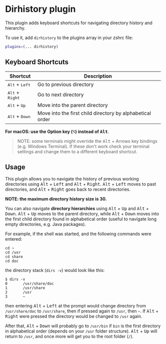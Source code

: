 # Dirhistory plugin

This plugin adds keyboard shortcuts for navigating directory history and hierarchy.

To use it, add `dirhistory` to the plugins array in your zshrc file:

```zsh
plugins=(... dirhistory)
```

## Keyboard Shortcuts

| Shortcut                          | Description                                               |
|-----------------------------------|-----------------------------------------------------------|
| <kbd>Alt</kbd> + <kbd>Left</kbd>  | Go to previous directory                                  |
| <kbd>Alt</kbd> + <kbd>Right</kbd> | Go to next directory                                      |
| <kbd>Alt</kbd> + <kbd>Up</kbd>    | Move into the parent directory                            |
| <kbd>Alt</kbd> + <kbd>Down</kbd>  | Move into the first child directory by alphabetical order |

**For macOS: use the Option key (<kbd>⌥</kbd>) instead of <kbd>Alt</kbd>**.

> NOTE: some terminals might override the <kbd>Alt</kbd> + Arrows key bindings (e.g. Windows Terminal).
> If these don't work check your terminal settings and change them to a different keyboard shortcut.

## Usage

This plugin allows you to navigate the history of previous working directories using <kbd>Alt</kbd> + <kbd>Left</kbd>
and <kbd>Alt</kbd> + <kbd>Right</kbd>. <kbd>Alt</kbd> + <kbd>Left</kbd> moves to past directories, and
<kbd>Alt</kbd> + <kbd>Right</kbd> goes back to recent directories.

**NOTE: the maximum directory history size is 30.**

You can also navigate **directory hierarchies** using <kbd>Alt</kbd> + <kbd>Up</kbd> and <kbd>Alt</kbd> + <kbd>
Down</kbd>.
<kbd>Alt</kbd> + <kbd>Up</kbd> moves to the parent directory, while <kbd>Alt</kbd> + <kbd>Down</kbd> moves into the
first child directory found in alphabetical order (useful to navigate long empty directories, e.g. Java packages).

For example, if the shell was started, and the following commands were entered:

```shell
cd ~
cd /usr
cd share
cd doc
```

the directory stack (`dirs -v`) would look like this:

```console
$ dirs -v
0       /usr/share/doc
1       /usr/share
2       /usr
3       ~
```

then entering <kbd>Alt</kbd> + <kbd>Left</kbd> at the prompt would change directory from `/usr/share/doc`
to `/usr/share`, then if pressed again to `/usr`, then `~`. If <kbd>Alt</kbd> + <kbd>Right</kbd> were pressed the
directory would be changed to `/usr` again.

After that, <kbd>Alt</kbd> + <kbd>Down</kbd> will probably go to `/usr/bin` if `bin` is the first directory in
alphabetical order (depends on your `/usr` folder structure). <kbd>Alt</kbd> + <kbd>Up</kbd> will return to `/usr`, and
once more will get you to the root folder (`/`).
